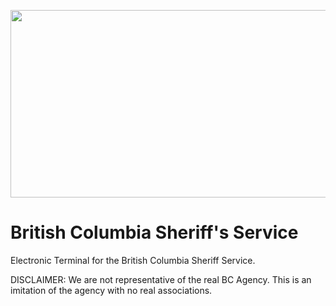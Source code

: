 <p align="center">
<img width="600" height="300" src="https://www.bgco.ca/wp-content/uploads/sites/32/2019/07/Gov-BC.png">
</p>

# British Columbia Sheriff's Service
Electronic Terminal for the British Columbia Sheriff Service.

DISCLAIMER: We are not representative of the real BC Agency. This is an imitation of the agency with no real associations. 
